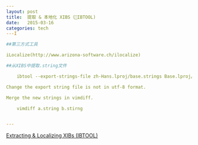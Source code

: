 ```yaml
---
layout: post
title:  提取 & 本地化 XIBS（IBTOOL)  
date:   2015-03-16
categories: tech
---I

##第三方式工具  

iLocalize(http://www.arizona-software.ch/ilocalize)  

##从XIBS中提取.string文件  

	ibtool --export-strings-file zh-Hans.lproj/base.strings Base.lproj/Main.storyboard 

Change the export string file is not in utf-8 format.

Merge the new strings in vimdiff.

	vimdiff a.string b.stirng


---
```


[Extracting & Localizing XIBs (IBTOOL)](https://kb.applingua.com/2011/10/extracting-and-localizing-xibs-ibtool/)